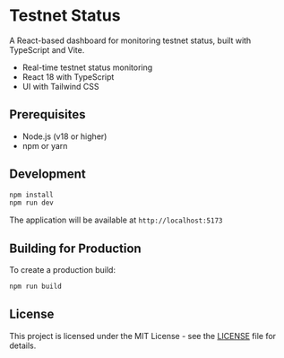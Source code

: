 # Testnet Status

A React-based dashboard for monitoring testnet status, built with TypeScript and Vite.

- Real-time testnet status monitoring
- React 18 with TypeScript
- UI with Tailwind CSS

## Prerequisites

- Node.js (v18 or higher)
- npm or yarn

## Development

```bash
npm install
npm run dev
```

The application will be available at `http://localhost:5173`

## Building for Production

To create a production build:

```bash
npm run build
```

## License

This project is licensed under the MIT License - see the [LICENSE](LICENSE) file for details.
